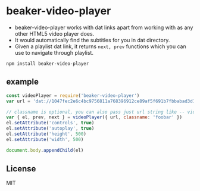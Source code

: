 # beaker-video-player

* beaker-video-player works with dat links apart from working with as any other HTML5 video player does.
* It would automatically find the subtitles for you in dat directory.
* Given a playlist dat link, it returns `next, prev` functions which you can use to navigate through playlist.

```
npm install beaker-video-player
```

## example

``` js
const videoPlayer = require('beaker-video-player')
var url = 'dat://1047fec2e6c4bc9756811a768396912ce89af5f691b7fbbabad3d10/playlist.m3u'

// classname is optional, you can also pass just url string like -- videoPlayer(url)
var { el, prev, next } = videoPlayer({ url, classname: 'foobar' })
el.setAttribute('controls', true)
el.setAttribute('autoplay', true)
el.setAttribute('height', 500)
el.setAttribute('width', 500)

document.body.appendChild(el)

```

## License

MIT
